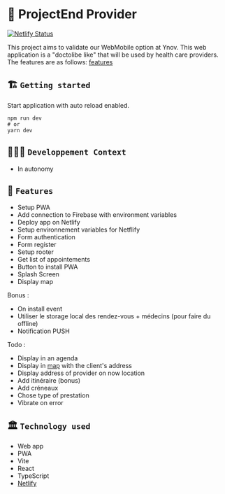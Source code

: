 # 🚀 ProjectEnd Provider

[![Netlify Status](https://api.netlify.com/api/v1/badges/e0ca6777-f60d-4dbe-8067-694d623bc26b/deploy-status)](https://webmobile-projectend-provider.netlify.app/)

This project aims to validate our WebMobile option at Ynov. 
This web application is a "doctolibe like" that will be used by health care providers.
The features are as follows: [features](#-features)

## 🏗️ `Getting started`
Start application with auto reload enabled.
```
npm run dev
# or
yarn dev
```

## 🧑🏽‍💻 `Developpement Context`
- In autonomy

## 🧱 `Features`
- Setup PWA
- Add connection to Firebase with environment variables
- Deploy app on Netlify
- Setup environnement variables for Netflify
- Form authentication
- Form register
- Setup rooter
- Get list of appointements
- Button to install PWA
- Splash Screen
- Display map


Bonus :
- On install event
- Utiliser le storage local des rendez-vous + médecins (pour faire du offline)
- Notification PUSH


Todo :
- Display in an agenda
- Display in [map](https://docs.mapbox.com/mapbox-gl-js/guides/install/) with the client's address
- Display address of provider on now location
- Add itinéraire (bonus)
- Add créneaux
- Chose type of prestation
- Vibrate on error


## 🏛️ `Technology used`
- Web app
- PWA
- Vite
- React
- TypeScript
- [Netlify](https://webmobile-projectend-provider.netlify.app/)
